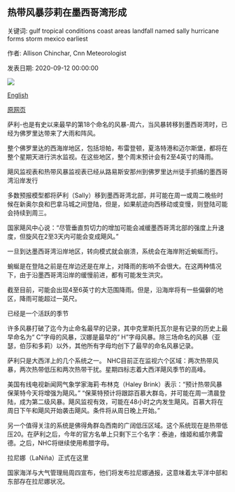 ## 热带风暴莎莉在墨西哥湾形成

关键词: gulf tropical conditions coast areas landfall named sally hurricane forms storm mexico earliest

作者: Allison Chinchar, Cnn Meteorologist

发表日期: 2020-09-12 00:00:00

![](https://cdn.cnn.com/cnnnext/dam/assets/200912103326-tropical-depression-19-florida-saturday-super-tease.jpg)

[English](Tropical%20Storm%20Sally%20forms%20in%20the%20Gulf%20of%20Mexico.md)

[原网页](https://edition.cnn.com/2020/09/12/weather/tropical-update-gulf-storm-saturday/index.html)

萨利-也是有史以来最早的第18个命名的风暴-周六，当风暴转移到墨西哥湾时，已经为佛罗里达带来了大雨和阵风。

整个佛罗里达的西海岸地区，包括坦帕，布雷登顿，夏洛特港和迈尔斯堡，都将在整个星期天进行洪水监视。在这些地区，整个周末预计会有2至4英寸的降雨。

飓风监视表和热带风暴监视表已经从路易斯安那州到佛罗里达州徒手抓捕的墨西哥湾沿岸发行

多数预报模型都将萨利（Sally）移到墨西哥湾北部，并可能在周一或周二晚些时候在新奥尔良和巴拿马城之间登陆，但是，如果航迹向西移动或变慢，则登陆可能会持续到周三。

国家飓风中心说：“尽管垂直剪切力的增加可能会减缓墨西哥湾北部的强度上升速度，但旋风在2至3天内可能会变成飓风。”

一旦到达墨西哥湾沿岸地区，转向模式就会崩溃，系统会在海岸附近蜿蜒而行。

蜿蜒是在登陆之前是在岸边还是在岸上，对降雨的影响不会很大。在这两种情况下，由于沿墨西哥湾沿岸的缓慢前进，都有可能发生洪灾。

截至目前，可能会出现4至6英寸的大范围降雨。但是，沿海岸将有一些偏僻的地区，降雨可能超过一英尺。

已经是一个活跃的季节

许多风暴打破了迄今为止命名最早的记录，其中克里斯托瓦尔是有记录的历史上最早命名为“ C”字母的风暴，汉娜是最早的“ H”字母风暴。除三场命名的风暴（亚瑟，伯莎和多莉）以外，其他所有字母均创下了最早的命名风暴记录。

萨利只是大西洋上的几个系统之一。 NHC目前正在监视六个区域：两次热带风暴，两次热带低压和两次热带干扰。星期四标志着大西洋飓风季节的高峰。

美国有线电视新闻网气象学家海莉·布林克（Haley Brink）表示：“预计热带风暴保莱特今天将增强为飓风。” “保莱特预计将跟踪百慕大群岛，并可能在周一清晨登陆，成为第二级风暴。飓风监视有效，可能在48小时之内发生飓风。百慕大将在周日下午和飓风开始袭击飓风。条件将从周日晚上开始。”

另一个值得关注的系统是佛得角群岛西南的广阔低压区域。这个系统现在是热带低压20。在萨利之后，今年的官方名单上只剩下三个名字：泰迪，维姬和威尔弗雷德。之后，NHC将继续使用希腊字母。

拉尼娜（LaNiña）正式在这里

国家海洋与大气管理局周四宣布，他们将发布拉尼娜通报，这意味着太平洋中部和东部存在拉尼娜状况。